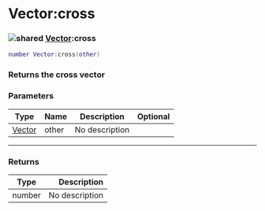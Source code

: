 # Vector:cross

### ![shared](../../home/vector/.gitbook/assets/shared.png) [Vector](../../home/vector/home/Vector/):cross

```lua
number Vector:cross(other)
```

### Returns the cross vector

### Parameters

| Type                                     | Name  | Description    | Optional |
| ---------------------------------------- | ----- | -------------- | -------: |
| [Vector](../../home/vector/home/Vector/) | other | No description |          |

***

### Returns

| Type   |    Description |
| ------ | -------------: |
| number | No description |
